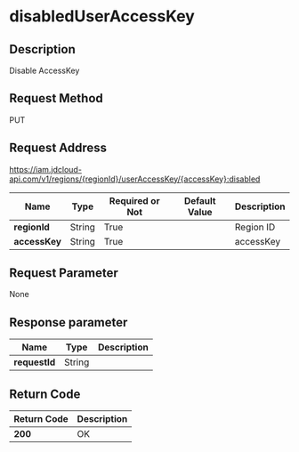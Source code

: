 # disabledUserAccessKey


## Description
Disable AccessKey

## Request Method
PUT

## Request Address
https://iam.jdcloud-api.com/v1/regions/{regionId}/userAccessKey/{accessKey}:disabled

|Name|Type|Required or Not|Default Value|Description|
|---|---|---|---|---|
|**regionId**|String|True| |Region ID|
|**accessKey**|String|True| |accessKey|

## Request Parameter
None


## Response parameter
|Name|Type|Description|
|---|---|---|
|**requestId**|String| |


## Return Code
|Return Code|Description|
|---|---|
|**200**|OK|
